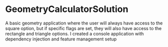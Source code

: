 # GeometryCalculatorSolution
A basic geometry application where the user will always have access to the square option, but if specific flags are set, they will also have access to the rectangle and triangle options. I created a console application with dependency injection and feature management setup
